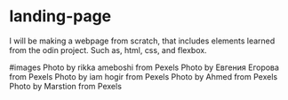 # landing-page
I will be making a webpage from scratch, that includes elements learned from the odin project. Such as, html, css, and flexbox.

#images
Photo by rikka ameboshi from Pexels
Photo by Евгения Егорова from Pexels
Photo by iam hogir from Pexels
Photo by Ahmed from Pexels
Photo by Marstion from Pexels